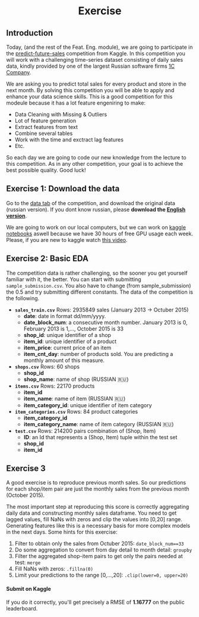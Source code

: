 <h1 align="center">Exercise</h1>


## Introduction

Today, (and the rest of the Feat. Eng. module), we are going to participate in the [predict-future-sales](https://www.kaggle.com/c/competitive-data-science-predict-future-sales) competition from Kaggle. In this competition you will work with a challenging time-series dataset consisting of daily sales data, kindly provided by one of the largest Russian software firms [1C Company](https://1c.ru/eng/title.htm). 

We are asking you to predict total sales for every product and store in the next month. By solving this competition you will be able to apply and enhance your data science skills. This is a good competition for this modeule because it has a lot feature engeniring to make:

- Data Cleaning with Missing & Outliers
- Lot of feature generation
- Extract features from text
- Combine several tables
- Work with the time and exctract lag features
- Etc.

So each day we are going to code our new knowledge from the lecture to this competition. As in any other competition, your goal is to achieve the best possible quality. Good luck!


## Exercise 1: Download the data

Go to the [data tab](https://www.kaggle.com/c/competitive-data-science-predict-future-sales/data) of the competition, and download the original data (russian version). If you dont know russian, please **download the [English version](https://www.kaggle.com/c/competitive-data-science-predict-future-sales/discussion/208082)**.

We are going to work on our local computers, but we can work on [kaggle notebooks](https://www.kaggle.com/c/competitive-data-science-predict-future-sales/notebooks) aswell because we have 30 hours of free GPU usage each week. Please, if you are new to kaggle watch [this video](https://www.youtube.com/watch?v=sEJHyuWKd-s).



## Exercise 2: Basic EDA

The competition data is rather challenging, so the sooner you get yourself familiar with it, the better. You can start with submitting `sample_submission.csv`. You also have to change (from sample_submission) the 0.5 and try submitting different constants. The data of the competition is the following.


- **`sales_train.csv`** Rows: 2935849 sales (January 2013 -> Octuber 2015)
  - **date**: date in format dd/mm/yyyy.
  - **date_block_num**: a consecutive month number. January 2013 is 0, February 2013 is 1,..., October 2015 is 33
  - **shop_id**: unique identifier of a shop
  - **item_id**: unique identifier of a product
  - **item_price**: current price of an item
  - **item_cnt_day**: number of products sold. You are predicting a monthly amount of this measure.
- **`shops.csv`** Rows: 60 shops
  - **shop_id**
  - **shop_name**: name of shop (RUSSIAN 🇷🇺)
- **`items.csv`** Rows: 22170 products
  - **item_id**
  - **item_name**: name of item (RUSSIAN 🇷🇺)
  - **item_category_id**: unique identifier of item category
- **`item_categories.csv`** Rows: 84 product categories
  - **item_category_id**
  - **item_category_name**: name of item category (RUSSIAN 🇷🇺)
- **`test.csv`** Rows: 214200 pairs combination of (Shop, Item)
  - **ID**: an Id that represents a (Shop, Item) tuple within the test set
  - **shop_id**
  - **item_id**


## Exercise 3

A good exercise is to reproduce previous month sales. So our predictions for each shop/item pair are just the monthly sales from the previous month (October 2015).

The most important step at reproducing this score is correctly aggregating daily data and constructing monthly sales dataframe. You need to get lagged values, fill NaNs with zeros and clip the values into [0,20] range. Generating features like this is a necessary basis for more complex models in the next days. Some hints for this exercise:

1. Filter to obtain only the sales from Octuber 2015: `date_block_num==33`
2. Do some aggregation to convert from day detail to month detail: `groupby`
3. Filter the aggregated shop-item pairs to get only the pairs needed at test: `merge`
4. Fill NaNs with zeros: `.fillna(0)`
5. Limit your predictions to the range [0,...,20]: `.clip(lower=0, upper=20)`


#### Submit on Kaggle

If you do it correctly, you'll get precisely a RMSE of **1.16777** on the public leaderboard.

